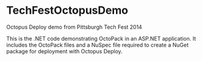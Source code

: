 TechFestOctopusDemo
===================

Octopus Deploy demo from Pittsburgh Tech Fest 2014

This is the .NET code demonstrating OctoPack in an ASP.NET application.  It includes the OctoPack files and a NuSpec file required to create a NuGet package for deployment with Octopus Deploy.
